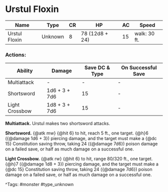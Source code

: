 # Urstul Floxin

| Name | Type | CR | HP | AC | Speed |
|------|------|----|----|----|-------|
| Urstul Floxin | Unknown | 8 | 78 (12d8 + 24) | 15 | walk: 30 ft. |

### Actions:

| Ability | Damage | Save DC & Type | On Successful Save |
|---------|--------|----------------|--------------------|
| Multiattack | - | - | - |
| Shortsword | 1d6 + 3 + 7d6 | 15 | - |
| Light Crossbow | 1d8 + 3 + 7d6 | 15 | - |


**Multiattack.** Urstul makes two shortsword attacks.

**Shortsword.** {@atk mw} {@hit 6} to hit, reach 5 ft., one target. {@h}6 ({@damage 1d6 + 3}) piercing damage, and the target must make a {@dc 15} Constitution saving throw, taking 24 ({@damage 7d6}) poison damage on a failed save, or half as much damage on a successful one.

**Light Crossbow.** {@atk rw} {@hit 6} to hit, range 80/320 ft., one target. {@h}7 ({@damage 1d8 + 3}) piercing damage, and the target must make a {@dc 15} Constitution saving throw, taking 24 ({@damage 7d6}) poison damage on a failed save, or half as much damage on a successful one.

^Tags: #monster #type_unknown